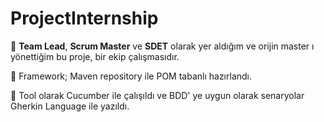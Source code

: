 # ProjectInternship

📌 **Team Lead**, **Scrum Master** ve **SDET** olarak yer aldığım ve orijin master ı yönettiğim bu proje, bir ekip çalışmasıdır.

📌 Framework; Maven repository ile POM tabanlı hazırlandı.

📌 Tool olarak Cucumber ile çalışıldı ve BDD' ye uygun olarak senaryolar Gherkin Language ile yazıldı.
